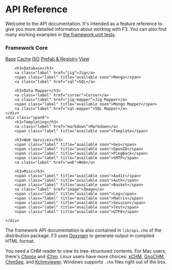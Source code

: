 # API Reference

Welcome to the API documentation. It's intended as a feature reference to give you more detailed information about working with F3.
You can also find many working examples in [the framework unit tests](https://github.com/bcosca/fatfree/tree/dev/app).

<div class="row-fluid pb25 ref">
    <div class="span6">
        <h3>Framework Core</h3>
        <a class="label" href="base">Base</a>
        <a class="label" href="cache">Cache</a>
        <a class="label" href="iso">ISO</a>
        <a class="label" href="prefab-registry">Prefab & Registry</a>
        <a class="label" href="view">View</a>

        <h3>Database</h3>
        <a class="label" href="jig">Jig</a>
        <span class="label" title="available soon">Mongo</span>
        <a class="label" href="sql">SQL</a>

        <h3>Data Mapper</h3>
        <a class="label" href="cursor">Cursor</a>
        <a class="label" href="jig-mapper">Jig Mapper</a>
        <span class="label" title="available soon">Mongo Mapper</span>
        <a class="label" href="sql-mapper">SQL Mapper</a>
    </div>
    <div class="span6">
        <h3>Templating</h3>
        <a class="label" href="markdown">Markdown</a>
        <span class="label" title="available soon">Template</span>

        <h3>Web Services</h3>
        <span class="label" title="available soon">Geo</span>
        <span class="label" title="available soon">OpenID</span>
        <span class="label" title="available soon">PingBack</span>
        <span class="label" title="available soon">SMTP</span>
        <a class="label" href="web">Web</a>

        <h3>Misc</h3>
        <span class="label" title="available soon">Audit</span>
        <span class="label" title="available soon">Auth</span>
        <span class="label" title="available soon">Basket</span>
        <a class="label" href="image">Image</a>
        <span class="label" title="available soon">Log</span>
        <span class="label" title="available soon">Matrix</span>
        <span class="label" title="available soon">Session</span>
        <span class="label" title="available soon">Test</span>
        <span class="label" title="available soon">UTF8</span>

    </div>
</div>


The framework API documentation is also contained in `lib/api.chm` of the distribution package. F3 uses [Doxygen](http://www.stack.nl/~dimitri/doxygen/) to generate output in compiled HTML format.

You need a CHM reader to view its tree-structured contents. For Mac users, there's [Chmox](http://chmox.sourceforge.net/) and [iChm](http://code.google.com/p/ichm/). Linux users have more choices: [xCHM](http://xchm.sourceforge.net/), [GnoCHM](http://gnochm.sourceforge.net/), [ChmSee](http://code.google.com/p/chmsee/), and [Kchmviewer](http://www.ulduzsoft.com/linux/kchmviewer/). Windows supports `.chm` files right out of the box.